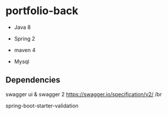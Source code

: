 # portfolio-back

- Java 8

- Spring 2

- maven 4

- Mysql

## Dependencies

swagger ui & swagger 2 
https://swagger.io/specification/v2/ /br

spring-boot-starter-validation




